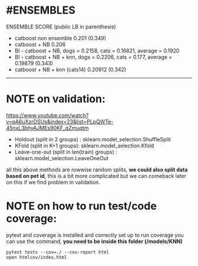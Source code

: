 #ENSEMBLES
====

ENSEMBLE SCORE 
(public LB in parenthesis)
- catboost non ensemble 0.201 (0.349)
- catboost + NB 0.206
- BI - catboost + NB, dogs = 0.2158, cats = 0.16821, average = 0.1920
- BI - catboost + NB + knn, dogs = 0.2206, cats = 0.177, average = 0.19879 (0.343)
- catboost + NB + knn (cats14) 0.20912 (0.342)

__________________________________________________________

NOTE on validation:
====

https://www.youtube.com/watch?v=pA6uXzrDSUs&index=23&list=PLpQWTe-45nxL3bhyAJMEs90KF_gZmuqtm
- Holdout (split in 2 groups) : sklearn.model_selection.ShuffleSplit
- KFold (split in K+1 groups): sklearn.model_selection.Kfold
- Leave-one-out (split in len(train) groups) : sklearn.model_selection.LeaveOneOut

all this above methods are rowwise random splits, **we could also split data based on pet id**, this is a bit more complicated but we can comeback later on this if we find problem in validation.

NOTE on how to run test/code coverage:
====

pytest and coverage is installed and correctly set up
to run coverage you can use the command, **you need to be inside this folder (/models/KNN)**

```
pytest tests --cov=./ --cov-report html
open htmlcov/index.html
```


